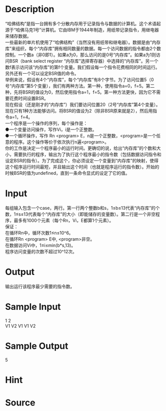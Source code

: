 
# Description

<div class="content"><div>“哈佛结构”是指一台拥有多个分散内存用于记录指令与数据的计算机。这个术语起源于“哈佛马克1号”计算机。它由IBM于1944年制造，用纸带记录指令，用继电器来储存数据。</div>
<div>一些最新的单片机使用了“哈佛结构”（当然没有用纸带和继电器）。数据是由“内存库”来组织，每个“内存库”拥有相同数量的数据。每一个访问数据的指令都由2个数控制。一个数a（非0即1）。如果a为0，那么访问的是0号“内存库”。如果a为1则访问BSR（bank select register “内存库”选择寄存器）中选择的“内存库”。另一个数f表示访问该“内存库”的第f个变量。我们假设每一个指令花费相同的时间运行。另外还有一个可以设定BSR值的命令。</div>
<div>举例来说，假设有4个“内存库”，每个“内存库”有8个字节。为了访问位置5（0号“内存库”第5个变量），我们有两种方法。第一种，使用指令a=0，f=5。第二种，先将BSR的值设为0，然后使用指令a=1，f=5。第一种方法更快，因为它不需要花费时间设置BSR。</div>
<div>现在假设（还是刚才的“内存库”）我们要访问位置20（2号“内存库”第4个变量）。现在只有1种方法能够访问。将BSR的值设为2（除非BSR原来就是2），然后用指令a=1，f=4。</div>
<div>一个程序是一个操作的序列，每个操作是：</div>
<div>●一个变量访问操作，写作Vi，i是一个正整数。</div>
<div>●一个循环操作，写作 Rn &lt;program&gt; E，n是一个正整数，&lt;program&gt;是一个任意的程序。这个操作等价于依次执行n遍&lt;program&gt;。</div>
<div>你的工作是决定一个程序最小的运行时间。更确切的说，给出“内存库”的个数和大小，需要执行的程序，输出为了执行这个程序最小的指令数（包括数据访问指令和设定BSR的指令）。为了完成这个，你必须设定一个变量到“内存库”的映射，使得这个程序运行时间最短，并且输出这个时间（也就是程序运行的指令数）。开始的时候BSR的值为undefined，直到一条命令显式的设定了它的值。</div>
<div></div>
<p></p></div>

# Input

<div class="content"><div>每组输入包含一个case，两行。第一行两个整数b和s，1≤b≤13代表“内存库”的个数，1≤s≤13代表每个“内存库”的大小（即能储存的变量数）。第二行是一个非空程序，最多有1000个元素（每个Rn，Vi，E都算1个元素）。</div>
<div>保证：</div>
<div>在循环Rn中，循环次数1≤n≤10^6。</div>
<div>在循环Rn &lt;program&gt; E中, &lt;program&gt;非空。</div>
<div>在数据访问Vi中，1≤i≤min(b*s,13)。</div>
<div>程序访问变量的次数不超过10^12次。</div>
<div></div>
<p></p></div>

# Output

<div class="content"><div>输出运行该程序最少需要的指令数。</div>
<div></div>
<p></p></div>

# Sample Input

<div class="content"><span class="sampledata">1 2<br/>
V1 V2 V1 V1 V2<br/>
</span></div>

# Sample Output

<div class="content"><span class="sampledata">5</span></div>

# Hint

<div class="content"><p></p></div>

# Source

<div class="content"><p><a href="problemset.php?search="></a></p></div>

